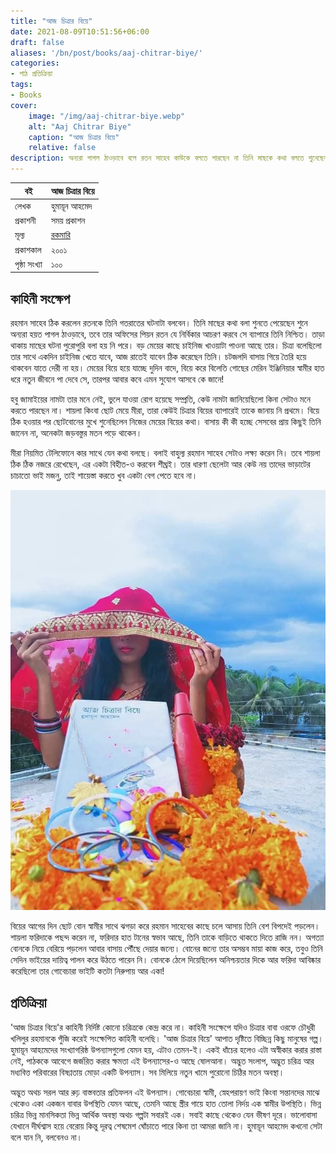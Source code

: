 ```yaml
---
title: "আজ চিত্রার বিয়ে"
date: 2021-08-09T10:51:56+06:00
draft: false
aliases: '/bn/post/books/aaj-chitrar-biye/'
categories:
- পাঠ প্রতিক্রিয়া
tags:
- Books
cover:
    image: "/img/aaj-chitrar-biye.webp"
    alt: "Aaj Chitrar Biye"
    caption: "আজ চিত্রার বিয়ে"
    relative: false
description: অন্যরা পাগল ঠাওড়াবে বলে রতন সাহেব কাউকে বলতে পারছেন না তিনি মাছকে কথা বলতে শুনেছেন। তিনি কী আসলেই ঠিক শুনেছেন নাকি সেটা ভ্রম ছিলো?
---
```


| বই | আজ চিত্রার বিয়ে |
|---|---|
| লেখক | হুমায়ূন আহমেদ |
| প্রকাশনী | সময় প্রকাশন |
| মূল্য | [রকমারি](https://www.rokomari.com/book/1321/aj-chitrar-biye) |
| প্রকাশকাল | ২০০১ |
| পৃষ্ঠা সংখ্যা | ১০০ |


## কাহিনী সংক্ষেপ

রহমান সাহেব ঠিক করলেন রতনকে তিনি গতরাতের ঘটনাটা বলবেন। তিনি মাছের কথা বলা শুনতে পেয়েছেন শুনে অন্যরা হয়ত পাগল ঠাওড়াবে, তবে তার অফিসের পিয়ন রতন যে নির্বিকার আচরণ করবে সে ব্যাপারে তিনি নিশ্চিত। তাড়া থাকায় মাছের ঘটনা পুরোপুরি বলা হয় নি পরে। বড় মেয়ের কাছে চাইনিজ খাওয়াটা পাওনা আছে তার। চিত্রা বলেছিলো তার সাথে একদিন চাইনিজ খেতে যাবে, আজ রাতেই যাবেন ঠিক করেছেন তিনি। চটজলদি বাসায় গিয়ে তৈরি হয়ে থাকবেন যাতে দেরী না হয়। মেয়ের বিয়ে হয়ে যাচ্ছে দুদিন বাদে, বিয়ে করে বিলেতি গোছের মেরিন ইঞ্জিনিয়ার স্বামীর হাত ধরে নতুন জীবনে পা দেবে সে, তারপর আবার কবে এমন সুযোগ আসবে কে জানে!

হবু জামাইয়ের নামটা তার মনে নেই, ভুলে যাওয়া রোগ হয়েছে সম্প্রতি, কেউ নামটা জানিয়েছিলো কিনা সেটাও মনে করতে পারছেন না। শায়লা কিংবা ছোট মেয়ে মীরা, তারা কেউই চিত্রার বিয়ের ব্যাপারেই তাকে জানায় নি প্রথমে। বিয়ে ঠিক হওয়ার পর ছোটবোনের মুখে শুনেছিলেন নিজের মেয়ের বিয়ের কথা। বাসায় কী কী হচ্ছে সেসবের প্রায় কিছুই তিনি জানেন না, অনেকটা জড়বস্তুর মতন পড়ে থাকেন।

মীরা নিয়মিত টেলিফোনে কার সাথে যেন কথা বলছে। বলাই বাহুল্য রহমান সাহেব সেটাও লক্ষ্য করেন নি। তবে শায়লা ঠিক ঠিক নজরে রেখেছেন, এর একটা বিহীত-ও করবেন শীঘ্রই। তার ধারণা ছেলেটা আর কেউ নয় তাদের ভাড়াটের চাচাতো ভাই মজনু, তাই শায়েস্তা করতে খুব একটা বেগ পেতে হবে না।

![Aaj Chitrar Biye](/img/aaj-chitrar-biye.webp)

বিয়ের আগের দিন ছোট বোন স্বামীর সাথে ঝগড়া করে রহমান সাহেবের কাছে চলে আসায় তিনি বেশ বিপদেই পড়লেন। শায়লা ফরিদাকে পছন্দ করেন না, ফরিদার হাত টানের স্বভাব আছে, তিনি তাকে বাড়িতে থাকতে দিতে রাজি নন। অগত্যা বোনকে নিয়ে বেরিয়ে পড়লেন আবার বাসায় পৌঁছে দেয়ার জন্যে। বোনের জন্যে তার অসম্ভব মায়া কাজ করে, তবুও তিনি সেদিন ভাইয়ের দায়িত্ব পালন করে উঠতে পারেন নি। বোনকে ঠেলে দিয়েছিলেন অনিশ্চয়তার দিকে আর ফরিদা আবিষ্কার করেছিলো তার গোবেচারা ভাইটি কতটা নিরুপায় আর একা!

## প্রতিক্রিয়া

'আজ চিত্রার বিয়ে'র কাহিনী নির্দিষ্ট কোনো চরিত্রকে কেন্দ্র করে না। কাহিনী সংক্ষেপে যদিও চিত্রার বাবা ওরফে চৌধুরী খলিলুর রহমানকে পুঁজি করেই সংক্ষেপিত কাহিনী বলেছি। 'আজ চিত্রার বিয়ে' আপাত দৃষ্টিতে বিচ্ছিন্ন কিছু মানুষের গল্প। হুমায়ূন আহমেদের সংখ্যাগরিষ্ঠ উপন্যাসগুলো যেমন হয়, এটাও তেমন-ই। একই ধাঁচের হলেও এটা অস্বীকার করার রাস্তা নেই, পাঠককে আবেগে জর্জরিত করার ক্ষমতা এই উপন্যাসের-ও আছে ষোলআনা। অদ্ভুত সংলাপ, অদ্ভুত চরিত্র আর মধ্যবিত্ত পরিবারের বিষণ্ণতায় মোড়া একটি উপন্যাস। সব মিলিয়ে নতুন খামে পুরোনো চিঠির মতন অবস্থা।

অদ্ভুত অথচ সরল আর রুঢ় বাস্তবতার প্রতিফলন এই উপন্যাস। গোবেচারা স্বামী, স্নেহপরায়ণ ভাই কিংবা সন্তানদের মাঝে থেকেও একা একজন বাবার উপস্থিতি যেমন আছে, তেমনি আছে স্ত্রীর গায়ে হাত তোলা নির্দয় এক স্বামীর উপস্থিতি। ভিন্ন চরিত্র ভিন্ন মানসিকতা ভিন্ন আর্থিক অবস্থা অথচ গল্পটা সবারই এক। সবাই কাছে থেকেও যেন ভীষণ দূরে। ভালোবাসা যেখানে দীর্ঘশ্বাস হয়ে বেরোয় কিন্তু দূরত্ব শেষমেশ ঘোঁচাতে পারে কিনা তা আমরা জানি না। হুমায়ূন আহমেদ কখনো সেটা বলে যান নি, বলবেনও না।
